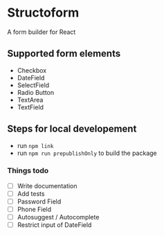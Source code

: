 # Structoform
A form builder for React

## Supported form elements
* Checkbox
* DateField
* SelectField
* Radio Button
* TextArea
* TextField


## Steps for local developement
* run `npm link`
* run `npm run prepublishOnly` to build the package

### Things todo
- [ ] Write documentation
- [ ] Add tests
- [ ] Password Field
- [ ] Phone Field
- [ ] Autosuggest / Autocomplete
- [ ] Restrict input of DateField
